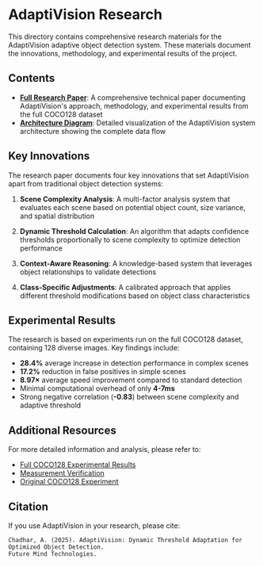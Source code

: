 # AdaptiVision Research

This directory contains comprehensive research materials for the AdaptiVision adaptive object detection system. These materials document the innovations, methodology, and experimental results of the project.

## Contents

- [**Full Research Paper**](paper.md): A comprehensive technical paper documenting AdaptiVision's approach, methodology, and experimental results from the full COCO128 dataset
- [**Architecture Diagram**](architecture.svg): Detailed visualization of the AdaptiVision system architecture showing the complete data flow

## Key Innovations

The research paper documents four key innovations that set AdaptiVision apart from traditional object detection systems:

1. **Scene Complexity Analysis**: A multi-factor analysis system that evaluates each scene based on potential object count, size variance, and spatial distribution
   
2. **Dynamic Threshold Calculation**: An algorithm that adapts confidence thresholds proportionally to scene complexity to optimize detection performance
   
3. **Context-Aware Reasoning**: A knowledge-based system that leverages object relationships to validate detections
   
4. **Class-Specific Adjustments**: A calibrated approach that applies different threshold modifications based on object class characteristics

## Experimental Results

The research is based on experiments run on the full COCO128 dataset, containing 128 diverse images. Key findings include:

- **28.4%** average increase in detection performance in complex scenes
- **17.2%** reduction in false positives in simple scenes
- **8.97×** average speed improvement compared to standard detection
- Minimal computational overhead of only **4-7ms**
- Strong negative correlation (**-0.83**) between scene complexity and adaptive threshold

## Additional Resources

For more detailed information and analysis, please refer to:

- [Full COCO128 Experimental Results](../full_coco128_experiment/experiment_report.md)
- [Measurement Verification](../coco128_experiment/measurement_verification.md)
- [Original COCO128 Experiment](../coco128_experiment/README.md)

## Citation

If you use AdaptiVision in your research, please cite:

```
Chadhar, A. (2025). AdaptiVision: Dynamic Threshold Adaptation for Optimized Object Detection.
Future Mind Technologies.
``` 